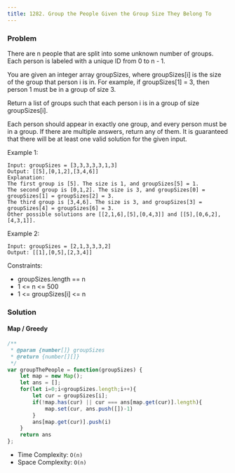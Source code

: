 ```yaml
---
title: 1282. Group the People Given the Group Size They Belong To
---
```


### Problem

There are n people that are split into some unknown number of groups. Each person is labeled with a unique ID from 0 to n - 1.

You are given an integer array groupSizes, where groupSizes[i] is the size of the group that person i is in. For example, if groupSizes[1] = 3, then person 1 must be in a group of size 3.

Return a list of groups such that each person i is in a group of size groupSizes[i].

Each person should appear in exactly one group, and every person must be in a group. If there are multiple answers, return any of them. It is guaranteed that there will be at least one valid solution for the given input.
 

Example 1:

```
Input: groupSizes = [3,3,3,3,3,1,3]
Output: [[5],[0,1,2],[3,4,6]]
Explanation: 
The first group is [5]. The size is 1, and groupSizes[5] = 1.
The second group is [0,1,2]. The size is 3, and groupSizes[0] = groupSizes[1] = groupSizes[2] = 3.
The third group is [3,4,6]. The size is 3, and groupSizes[3] = groupSizes[4] = groupSizes[6] = 3.
Other possible solutions are [[2,1,6],[5],[0,4,3]] and [[5],[0,6,2],[4,3,1]].
```

Example 2:

```
Input: groupSizes = [2,1,3,3,3,2]
Output: [[1],[0,5],[2,3,4]]
```

Constraints:
- groupSizes.length == n
- 1 <= n <= 500
- 1 <= groupSizes[i] <= n

### Solution

#### Map / Greedy

```javascript
/**
 * @param {number[]} groupSizes
 * @return {number[][]}
 */
var groupThePeople = function(groupSizes) {
    let map = new Map();
    let ans = [];
    for(let i=0;i<groupSizes.length;i++){
        let cur = groupSizes[i];
        if(!map.has(cur) || cur === ans[map.get(cur)].length){
            map.set(cur, ans.push([])-1)
        }
        ans[map.get(cur)].push(i)
    }
    return ans
};
```

- Time Complexity: `O(n)`
- Space Complexity: `O(n)`